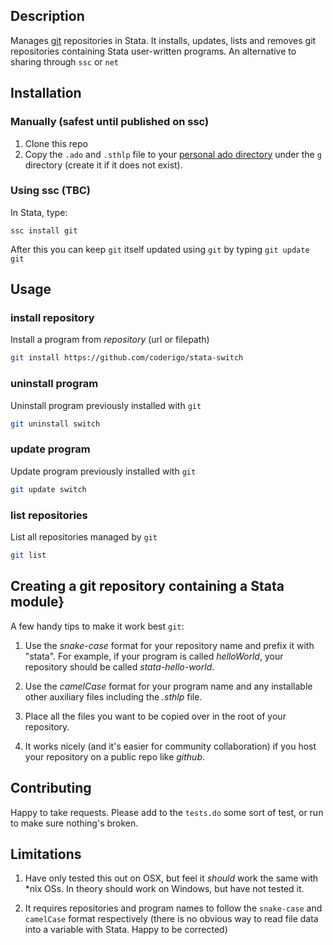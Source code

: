 ## Description
Manages [git](http://git-scm.org) repositories in Stata. It installs, updates, lists and removes git repositories containing Stata user-written programs. An alternative to sharing through `ssc` or `net`

## Installation

### Manually (safest until published on ssc)
1. Clone this repo
2. Copy the `.ado` and `.sthlp` file to your [personal ado directory](http://www.stata.com/support/faqs/programming/personal-ado-directory/) under the `g` directory (create it if it does not exist).

### Using ssc (TBC)
In Stata, type:

`ssc install git`

After this you can keep `git` itself updated using `git` by typing `git update git`


## Usage

### install repository
Install a program from _repository_ (url or filepath)

```bash
git install https://github.com/coderigo/stata-switch
```

### uninstall program 
Uninstall program previously installed with `git`

```bash
git uninstall switch
```

### update program 
Update program previously installed with `git`

```bash
git update switch
```

### list repositories 
List all repositories managed by `git`

```bash
git list
```

## Creating a git repository containing a Stata module}

A few handy tips to make it work best `git`:

1. Use the _snake-case_ format for your repository name and prefix it with "stata". For example, if your program is called _helloWorld_, your repository should be called _stata-hello-world_.

2. Use the _camelCase_ format for your program name and any installable other auxiliary files including the _.sthlp_ file.

3. Place all the files you want to be copied over in the root of your repository.

4. It works nicely (and it's easier for community collaboration) if you host your repository on a public repo like _github_.

## Contributing
Happy to take requests.
Please add to the `tests.do` some sort of test, or run to make sure nothing's broken.

## Limitations

1. Have only tested this out on OSX, but feel it _should_ work the same with *nix OSs. In theory should work on Windows, but have not tested it.

2. It requires repositories and program names to follow the `snake-case` and `camelCase` format respectively (there is no obvious way to read file data into a variable with Stata. Happy to be corrected)

